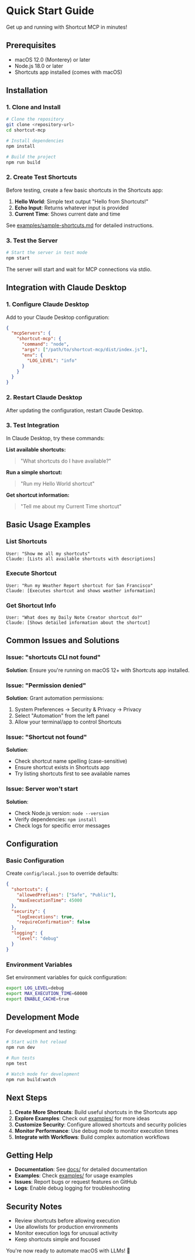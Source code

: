 # Quick Start Guide

Get up and running with Shortcut MCP in minutes!

## Prerequisites

- macOS 12.0 (Monterey) or later
- Node.js 18.0 or later
- Shortcuts app installed (comes with macOS)

## Installation

### 1. Clone and Install

```bash
# Clone the repository
git clone <repository-url>
cd shortcut-mcp

# Install dependencies
npm install

# Build the project
npm run build
```

### 2. Create Test Shortcuts

Before testing, create a few basic shortcuts in the Shortcuts app:

1. **Hello World**: Simple text output "Hello from Shortcuts!"
2. **Echo Input**: Returns whatever input is provided
3. **Current Time**: Shows current date and time

See [examples/sample-shortcuts.md](examples/sample-shortcuts.md) for detailed instructions.

### 3. Test the Server

```bash
# Start the server in test mode
npm start
```

The server will start and wait for MCP connections via stdio.

## Integration with Claude Desktop

### 1. Configure Claude Desktop

Add to your Claude Desktop configuration:

```json
{
  "mcpServers": {
    "shortcut-mcp": {
      "command": "node",
      "args": ["/path/to/shortcut-mcp/dist/index.js"],
      "env": {
        "LOG_LEVEL": "info"
      }
    }
  }
}
```

### 2. Restart Claude Desktop

After updating the configuration, restart Claude Desktop.

### 3. Test Integration

In Claude Desktop, try these commands:

**List available shortcuts:**
> "What shortcuts do I have available?"

**Run a simple shortcut:**
> "Run my Hello World shortcut"

**Get shortcut information:**
> "Tell me about my Current Time shortcut"

## Basic Usage Examples

### List Shortcuts
```
User: "Show me all my shortcuts"
Claude: [Lists all available shortcuts with descriptions]
```

### Execute Shortcut
```
User: "Run my Weather Report shortcut for San Francisco"
Claude: [Executes shortcut and shows weather information]
```

### Get Shortcut Info
```
User: "What does my Daily Note Creator shortcut do?"
Claude: [Shows detailed information about the shortcut]
```

## Common Issues and Solutions

### Issue: "shortcuts CLI not found"
**Solution**: Ensure you're running on macOS 12+ with Shortcuts app installed.

### Issue: "Permission denied"
**Solution**: Grant automation permissions:
1. System Preferences → Security & Privacy → Privacy
2. Select "Automation" from the left panel
3. Allow your terminal/app to control Shortcuts

### Issue: "Shortcut not found"
**Solution**: 
- Check shortcut name spelling (case-sensitive)
- Ensure shortcut exists in Shortcuts app
- Try listing shortcuts first to see available names

### Issue: Server won't start
**Solution**:
- Check Node.js version: `node --version`
- Verify dependencies: `npm install`
- Check logs for specific error messages

## Configuration

### Basic Configuration

Create `config/local.json` to override defaults:

```json
{
  "shortcuts": {
    "allowedPrefixes": ["Safe", "Public"],
    "maxExecutionTime": 45000
  },
  "security": {
    "logExecutions": true,
    "requireConfirmation": false
  },
  "logging": {
    "level": "debug"
  }
}
```

### Environment Variables

Set environment variables for quick configuration:

```bash
export LOG_LEVEL=debug
export MAX_EXECUTION_TIME=60000
export ENABLE_CACHE=true
```

## Development Mode

For development and testing:

```bash
# Start with hot reload
npm run dev

# Run tests
npm test

# Watch mode for development
npm run build:watch
```

## Next Steps

1. **Create More Shortcuts**: Build useful shortcuts in the Shortcuts app
2. **Explore Examples**: Check out [examples/](examples/) for more ideas
3. **Customize Security**: Configure allowed shortcuts and security policies
4. **Monitor Performance**: Use debug mode to monitor execution times
5. **Integrate with Workflows**: Build complex automation workflows

## Getting Help

- **Documentation**: See [docs/](docs/) for detailed documentation
- **Examples**: Check [examples/](examples/) for usage examples
- **Issues**: Report bugs or request features on GitHub
- **Logs**: Enable debug logging for troubleshooting

## Security Notes

- Review shortcuts before allowing execution
- Use allowlists for production environments
- Monitor execution logs for unusual activity
- Keep shortcuts simple and focused

You're now ready to automate macOS with LLMs! 🚀
